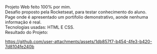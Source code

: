 
Projeto Web feito 100% por mim.
<br>
Desafio proposto pela Rocketseat, para testar conhecimento do aluno.
<br>
Page onde é apresentado um portifolio demonstrativo, aonde nenhuma informação é real.
<br>
Tecnologias usadas: HTML E CSS.
<br>
Resultado do Projeto: 




https://github.com/user-attachments/assets/1db857f7-b454-4fe3-b420-7d8104fe240b



